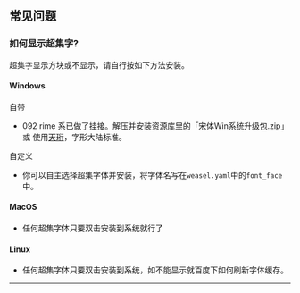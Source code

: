 ## 常见问题
### 如何显示超集字?
超集字显示方块或不显示，请自行按如下方法安装。  

#### Windows
自带
- 092 rime 系已做了挂接。解压并安装资源库里的「宋体Win系统升级包.zip」或 使用[天珩](http://cheonhyeong.com/Simplified/download.html)，字形大陆标准。

自定义
- 你可以自主选择超集字体并安装，将字体名写在`weasel.yaml`中的`font_face`中。

#### MacOS
- 任何超集字体只要双击安装到系统就行了

#### Linux
- 任何超集字体只要双击安装到系统，如不能显示就百度下如何刷新字体缓存。

---

